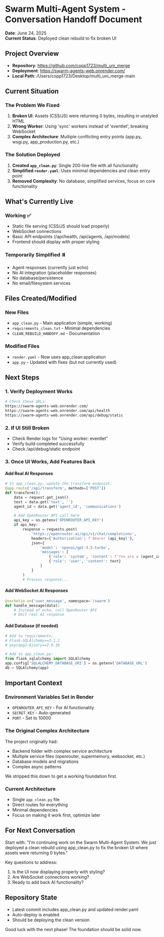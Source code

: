 # Swarm Multi-Agent System - Conversation Handoff Document
**Date**: June 24, 2025  
**Current Status**: Deployed clean rebuild to fix broken UI

## Project Overview
- **Repository**: https://github.com/copp1723/multi_uni_merge
- **Deployment**: https://swarm-agents-web.onrender.com/
- **Local Path**: /Users/copp1723/Desktop/multi_uni_merge-main

## Current Situation

### The Problem We Fixed
1. **Broken UI**: Assets (CSS/JS) were returning 0 bytes, resulting in unstyled HTML
2. **Wrong Worker**: Using 'sync' workers instead of 'eventlet', breaking WebSocket
3. **Complex Architecture**: Multiple conflicting entry points (app.py, wsgi.py, app_production.py, etc.)

### The Solution Deployed
1. **Created `app_clean.py`**: Single 200-line file with all functionality
2. **Simplified `render.yaml`**: Uses minimal dependencies and clean entry point
3. **Removed Complexity**: No database, simplified services, focus on core functionality

## What's Currently Live

### Working ✅
- Static file serving (CSS/JS should load properly)
- WebSocket connections
- Basic API endpoints (/api/health, /api/agents, /api/models)
- Frontend should display with proper styling

### Temporarily Simplified ⏸️
- Agent responses (currently just echo)
- No AI integration (placeholder responses)
- No database/persistence
- No email/filesystem services

## Files Created/Modified

### New Files
- `app_clean.py` - Main application (simple, working)
- `requirements_clean.txt` - Minimal dependencies
- `CLEAN_REBUILD_HANDOFF.md` - Documentation

### Modified Files
- `render.yaml` - Now uses app_clean:application
- `app.py` - Updated with fixes (but not currently used)

## Next Steps

### 1. Verify Deployment Works
```bash
# Check these URLs:
https://swarm-agents-web.onrender.com/
https://swarm-agents-web.onrender.com/api/health
https://swarm-agents-web.onrender.com/api/debug/static
```

### 2. If UI Still Broken
- Check Render logs for "Using worker: eventlet"
- Verify build completed successfully
- Check /api/debug/static endpoint

### 3. Once UI Works, Add Features Back

#### Add Real AI Responses
```python
# In app_clean.py, update the transform endpoint:
@app.route('/api/transform', methods=['POST'])
def transform():
    data = request.get_json()
    text = data.get('text', '')
    agent_id = data.get('agent_id', 'communications')
    
    # Add OpenRouter API call here
    api_key = os.getenv('OPENROUTER_API_KEY')
    if api_key:
        response = requests.post(
            'https://openrouter.ai/api/v1/chat/completions',
            headers={'Authorization': f'Bearer {api_key}'},
            json={
                'model': 'openai/gpt-3.5-turbo',
                'messages': [
                    {'role': 'system', 'content': f'You are a {agent_id} agent.'},
                    {'role': 'user', 'content': text}
                ]
            }
        )
        # Process response...
```

#### Add WebSocket AI Responses
```python
@socketio.on('user_message', namespace='/swarm')
def handle_message(data):
    # Instead of echo, call OpenRouter API
    # Emit real AI response
```

#### Add Database (if needed)
```python
# Add to requirements:
# Flask-SQLAlchemy==3.1.1
# psycopg2-binary==2.9.10

# Add to app_clean.py:
from flask_sqlalchemy import SQLAlchemy
app.config['SQLALCHEMY_DATABASE_URI'] = os.getenv('DATABASE_URL')
db = SQLAlchemy(app)
```

## Important Context

### Environment Variables Set in Render
- `OPENROUTER_API_KEY` - For AI functionality
- `SECRET_KEY` - Auto-generated
- `PORT` - Set to 10000

### The Original Complex Architecture
The project originally had:
- Backend folder with complex service architecture
- Multiple service files (openrouter, supermemory, websocket, etc.)
- Database models and migrations
- Complex async patterns

We stripped this down to get a working foundation first.

### Current Architecture
- Single `app_clean.py` file
- Direct routes for everything
- Minimal dependencies
- Focus on making it work first, optimize later

## For Next Conversation

Start with: "I'm continuing work on the Swarm Multi-Agent System. We just deployed a clean rebuild using app_clean.py to fix the broken UI where assets were returning 0 bytes."

Key questions to address:
1. Is the UI now displaying properly with styling?
2. Are WebSocket connections working?
3. Ready to add back AI functionality?

## Repository State
- Latest commit includes app_clean.py and updated render.yaml
- Auto-deploy is enabled
- Should be deploying the clean version

Good luck with the next phase! The foundation should be solid now.